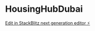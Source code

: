 # HousingHubDubai

[Edit in StackBlitz next generation editor ⚡️](https://stackblitz.com/~/github.com/rmolhoop/HousingHubDubai)